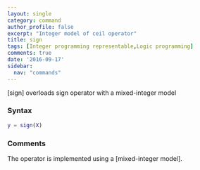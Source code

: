 ```yaml
---
layout: single
category: command
author_profile: false
excerpt: "Integer model of ceil operator"
title: sign
tags: [Integer programming representable,Logic programming]
comments: true
date: '2016-09-17'
sidebar:
  nav: "commands"
---
```


[sign] overloads sign operator with a mixed-integer model

### Syntax

````matlab
y = sign(X)
````

### Comments

The operator is implemented using a [mixed-integer model].
